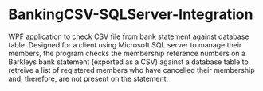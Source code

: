# BankingCSV-SQLServer-Integration
WPF application to check CSV file from bank statement against database table.
Designed for a client using Microsoft SQL server to manage their members, the program checks the membership reference numbers on a Barkleys bank statement (exported as a CSV) against a database table to retreive a list of registered members who have cancelled their membership and, therefore, are not present on the statement.
